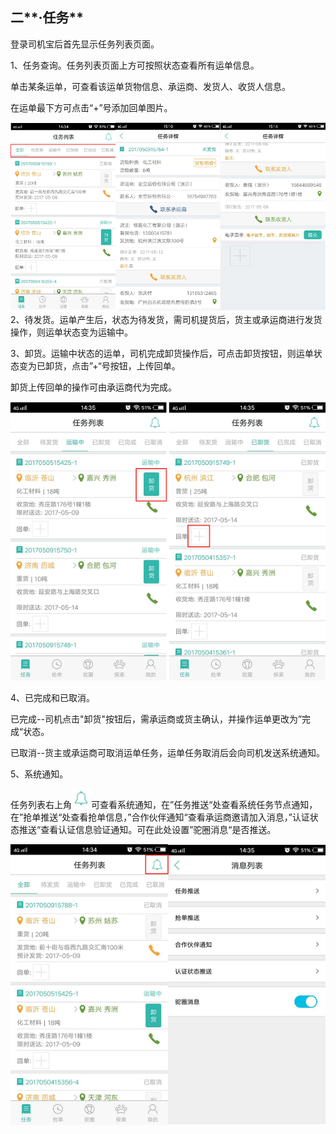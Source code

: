 ## 二**·任务**

登录司机宝后首先显示任务列表页面。

1、任务查询。任务列表页面上方可按照状态查看所有运单信息。

单击某条运单，可查看该运单货物信息、承运商、发货人、收货人信息。

在运单最下方可点击“+”号添加回单图片。

![](/nassets/s1-5.png)2、待发货。运单产生后，状态为待发货，需司机提货后，货主或承运商进行发货操作，则运单状态变为运输中。

3、卸货。运输中状态的运单，司机完成卸货操作后，可点击卸货按钮，则运单状态变为已卸货，点击”+“号按钮，上传回单。

卸货上传回单的操作可由承运商代为完成。

![](/nassets/s1-7.png)

4、已完成和已取消。

已完成--司机点击"卸货"按钮后，需承运商或货主确认，并操作运单更改为”完成“状态。

已取消--货主或承运商可取消运单任务，运单任务取消后会向司机发送系统通知。

5、系统通知。

任务列表右上角![](/nassets/s2-7.png)可查看系统通知，在”任务推送“处查看系统任务节点通知，在”抢单推送“处查看抢单信息，”合作伙伴通知“查看承运商邀请加入消息，”认证状态推送“查看认证信息验证通知。可在此处设置”驼圈消息“是否推送。

![](/nassets/s2-5.png)

